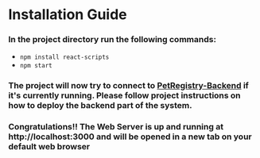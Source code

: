 # Installation Guide

### In the project directory run the following commands:
- `npm install react-scripts`
- `npm start`

### The project will now try to connect to [PetRegistry-Backend](https://github.com/nKtistakis/PetRegistry-Backend) if it's currently running. Please follow project instructions on how to deploy the backend part of the system.

### Congratulations!! The Web Server is up and running at http://localhost:3000 and will be opened in a new tab on your default web browser

